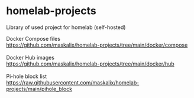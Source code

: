 # homelab-projects
Library of used project for homelab (self-hosted)
<br>



Docker Compose files
<br>https://github.com/maskalix/homelab-projects/tree/main/docker/compose
<br>
<br>
Docker Hub images
<br>https://github.com/maskalix/homelab-projects/tree/main/docker/hub
<br>
<br>
Pi-hole block list
<br>https://raw.githubusercontent.com/maskalix/homelab-projects/main/pihole_block
